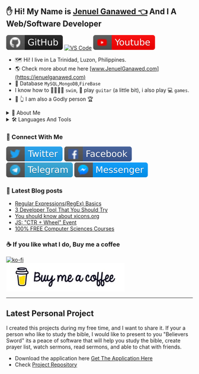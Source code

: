 ## ✋ Hi! My Name is [Jenuel Ganawed 👈](https://jenuelganawed.ml/#/) And I A Web/Software Developer


[![Github](https://github.com/aleen42/badges/raw/master/src/github.svg)](https://github.com/BroJenuel) 
[![VS Code](https://badges.aleen42.com/src/visual_studio_code.svg)](https://marketplace.visualstudio.com/publishers/MisterJ)
[![Youtube](https://github.com/aleen42/badges/raw/master/src/youtube.svg)](https://www.youtube.com/channel/UCNANDtTF63UTRcYioVsSCdA)



- 🗺 Hi! I live in La Trinidad, Luzon, Philippines.
 - 🌎 Check more about me here [www.JenuelGanawed.com](https://jenuelganawed.com)
 - 💾 Database `MySQL`,`MongoDB`,`FireBase`
 - I know how to 🏊‍♀️🏊‍♂️ `swim`, 🎸 play `guitar` (a little bit), i also play 💻 `games`.
 - 🙏 👆 I am also a Godly person 🏆


<details>
<summary> 👔 About Me</summary>

My name is Jenuel Ganawed. I’m a developer with a full-stack background and a keen eye for good design. I love to make complex things simple and joy to use. Currently, I focus on building web apps with VueJs(v2)(v3) and Laravel.

Over the past 5 years, I’ve gained experience across some aspects of the application lifecycle, including frontend, backend, and dev-ops. It allows me to take full ownership of a project from design to implementation and deployment.
</details>
<details>
<summary>🛠 Languages And Tools</summary>

<p align="left">
    <a href="https://getbootstrap.com" target="_blank">
        <img src="https://getbootstrap.com/docs/5.0/assets/brand/bootstrap-logo.svg" alt="bootstrap" height="40"/>
    </a>
    <a href="https://www.javascript.com/" target="_blank">
        <img src="https://img.icons8.com/color/344/javascript--v1.png" alt="javascript" height="40"/>
    </a>
    <a href="https://developer.mozilla.org/en-US/docs/Web/HTML/" target="_blank">
        <img src="https://www.svgrepo.com/show/349402/html5.svg" alt="html" height="40"/>
    </a>
    <a href="https://developer.mozilla.org/en-US/docs/Web/CSS" target="_blank">
        <img src="https://www.svgrepo.com/show/353623/css-3.svg" alt="css" height="40"/>
    </a>
    <a href="https://www.php.net/" target="_blank">
        <img src="https://www.svgrepo.com/show/349474/php.svg" alt="php" height="40"/>
    </a>
    <a href="https://vuejs.org/" target="_blank">
        <img src="https://www.svgrepo.com/show/354528/vue.svg" alt="vuejs" height="40"/>
    </a>
    <a href="https://nuxtjs.org/" target="_blank">
        <img src="https://www.svgrepo.com/show/354131/nuxt-icon.svg" alt="nuxt" height="40"/>
    </a>
    <a href="https://vuepress.vuejs.org/" target="_blank">
        <img src="https://v2.vuepress.vuejs.org/images/hero.png" alt="vuepress" height="40"/>
    </a>
    <a href="https://vitejs.dev" target="_blank">
        <img src="https://www.svgrepo.com/show/374167/vite.svg" alt="vitejs" height="40"/>
    </a>
    <a href="https://laravel.com/" target="_blank">
        <img src="https://www.svgrepo.com/show/353985/laravel.svg" alt="laravel" height="40"/>
    </a>
    <a href="https://lumen.laravel.com/" target="_blank">
        <img src="https://www.svgrepo.com/show/354019/lumen.svg" alt="laravel lumen" height="40"/>
    </a>
    <a href="https://rubyonrails.org/" target="_blank">
        <img src="https://www.svgrepo.com/show/374027/rails.svg" alt="rails" height="40"/>
    </a>
    <a href="https://codeigniter.com/" target="_blank">
        <img src="https://www.svgrepo.com/show/353579/codeigniter.svg" alt="codeigniter" height="40"/>
    </a>
    <a href="https://nodejs.org/" target="_blank">
        <img src="https://www.svgrepo.com/show/355140/node.svg" alt="NodeJs" height="40"/>
    </a>
</p>
</details>

### 🔗 Connect With Me
[![Twitter](https://github.com/aleen42/badges/raw/master/src/twitter.svg)](https://twitter.com/broJenuel)
[![Facebook](https://github.com/aleen42/badges/raw/master/src/facebook.svg)](https://facebook.com/ganawed)
[![Telegram](https://github.com/aleen42/badges/raw/master/src/telegram.svg)](https://t.me/BroJenuelChannel)
[![Messenger](https://github.com/aleen42/badges/raw/master/src/messenger.svg)](https://www.facebook.com/ganawed/)

### 🚨 Latest Blog posts
<!-- BLOG-POST-LIST:START -->
- [Regular Expressions&lpar;RegEx&rpar; Basics](https://dev.to/brojenuel/regular-expressionsregex-basics-5gcj)
- [3 Developer Tool That You Should Try](https://dev.to/brojenuel/3-developer-tool-that-you-should-try-4cli)
- [You should know about xicons.org](https://dev.to/brojenuel/you-should-know-about-xiconsorg-keh)
- [JS: &quot;CTR + Wheel&quot; Event](https://dev.to/brojenuel/js-ctr-wheel-event-49i5)
- [100% FREE Computer Sciences Courses](https://dev.to/brojenuel/100-free-computer-sciences-courses-252)
<!-- BLOG-POST-LIST:END -->

### ☕ If you like what I do, Buy me a coffee
[![ko-fi](https://ko-fi.com/img/githubbutton_sm.svg)](https://ko-fi.com/T6T5379QZ)    
[![Buy Me Coffee BroJenuel](./images/jnnBYBem.jpg)](https://www.buymeacoffee.com/BroJenuel)  

-------------------------------------------
## Latest Personal Project
I created this projects during my free time, and I want to share it. If your a person who like to study the bible, I would like to present to you "Believers Sword" its a peace of software that will help you study the bible, create prayer list, watch sermons, read sermons, and able to chat with friends.

- Download the application here [Get The Application Here](https://believers-sword-app.herokuapp.com)
- Check [Project Repository](https://github.com/Bible-Projects/believers-sword-app)
